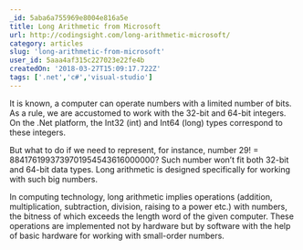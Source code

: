 ```yaml
---
_id: 5aba6a755969e8004e816a5e
title: Long Arithmetic from Microsoft
url: http://codingsight.com/long-arithmetic-microsoft/
category: articles
slug: 'long-arithmetic-from-microsoft'
user_id: 5aaa4af315c227023e22fe4b
createdOn: '2018-03-27T15:09:17.722Z'
tags: ['.net','c#','visual-studio']
---
```


It is known, a computer can operate numbers with a limited number of bits. As a rule, we are accustomed to work with the 32-bit and 64-bit integers. On the .Net platform, the Int32 (int) and Int64 (long) types correspond to these integers.

But what to do if we need to represent, for instance, number 29! = 8841761993739701954543616000000? Such number won’t fit both 32-bit and 64-bit data types. Long arithmetic is designed specifically for working with such big numbers.

In computing technology, long arithmetic implies operations (addition, multiplication, subtraction, division, raising to a power etc.) with numbers, the bitness of which exceeds the length word of the given computer. These operations are implemented not by hardware but by software with the help of basic hardware for working with small-order numbers.
